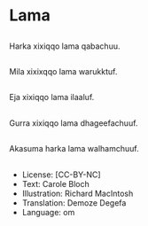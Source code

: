 # Lama

##
Harka xixiqqo lama qabachuu.

##

##
Mila xixixqqo lama warukktuf.

##

##
Eja xixiqqo lama ilaaluf.

##

##
Gurra xixiqqo lama dhageefachuuf.

##

##
Akasuma harka lama walhamchuuf.

##

##
* License: [CC-BY-NC]
* Text: Carole Bloch
* Illustration: Richard MacIntosh
* Translation: Demoze Degefa
* Language: om
